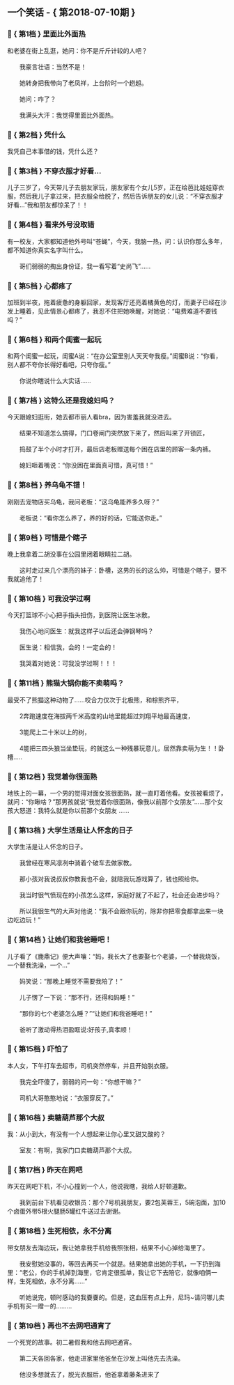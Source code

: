 ## 一个笑话 - { 第2018-07-10期 }
</hr>

### :jack_o_lantern: { 第1档 } 里面比外面热
和老婆在街上乱逛，她问：你不是斤斤计较的人吧？<br/><br/>　　我豪言壮语：当然不是！<br/><br/>　　她转身把我带向了老凤祥，上台阶时一个趔趄。<br/><br/>　　她问：咋了？<br/><br/>　　我满头大汗：我觉得里面比外面热。


### :jack_o_lantern: { 第2档 } 凭什么
我凭自己本事借的钱，凭什么还？


### :jack_o_lantern: { 第3档 } 不穿衣服才好看…
儿子三岁了，今天带儿子去朋友家玩，朋友家有个女儿5岁，正在给芭比娃娃穿衣服，然后我儿子拿过来，把衣服全给脱了，然后告诉朋友的女儿说：“不穿衣服才好看…”我和朋友都惊呆了！！


### :jack_o_lantern: { 第4档 } 看来外号没取错
有一校友，大家都知道他外号叫“苍蝇”，今天，我脑一热，问：认识你那么多年，都不知道你真实名字叫什么。<br/><br/>　　哥们弱弱的掏出身份证，我一看写着“史尚飞”……


### :jack_o_lantern: { 第5档 } 心都疼了
加班到半夜，拖着疲惫的身躯回家，发现客厅还亮着橘黄色的灯，而妻子已经在沙发上睡着，见此情景心都疼了，我忍不住把她唤醒，对她说：“电费难道不要钱吗？”


### :jack_o_lantern: { 第6档 } 和两个闺蜜一起玩
和两个闺蜜一起玩，闺蜜A说：“在办公室里别人天天夸我瘦。”闺蜜B说：“你看，别人都不夸你长得好看吧，只夸你瘦。”<br/><br/>　　你说你瞎说什么大实话……


### :jack_o_lantern: { 第7档 } 这特么还是我媳妇吗？
今天跟媳妇逛街，她去都市丽人看bra，因为害羞我就没进去。<br/><br/>　　结果不知道怎么搞得，门口卷闸门突然放下来了，然后叫来了开锁匠，<br/><br/>　　捣鼓了半个小时才打开，最后店老板赠送每个困在店里的顾客一条内裤。<br/><br/>　　媳妇咂着嘴说：“你没困在里面真可惜，真可惜！”


### :jack_o_lantern: { 第8档 } 养乌龟不错！
刚刚去宠物店买乌龟，我问老板：“这乌龟能养多久呀？”<br/><br/>　　老板说：“看你怎么养了，养的好的话，它能送你走。”


### :jack_o_lantern: { 第9档 } 可惜是个瞎子
晚上我拿着二胡没事在公园里闭着眼睛拉二胡。<br/><br/>　　这时走过来几个漂亮的妹子：卧槽，这男的长的这么帅，可惜是个瞎子，要不我就追他了！


### :jack_o_lantern: { 第10档 } 可我没学过啊
今天打篮球不小心把手指头扭伤，到医院让医生冰敷。<br/><br/>　　我伤心地问医生：就我这样子以后还会弹钢琴吗？<br/><br/>　　医生说：相信我，会的！一定会的！<br/><br/>　　我哭着对她说：可我没学过啊！！！


### :jack_o_lantern: { 第11档 } 熊猫大锅你能不卖萌吗？
最受不了熊猫这种动物了……咬合力仅次于北极熊，和棕熊齐平，<br/><br/>　　2奔跑速度在海拔两千米高度的山地里能超过刘翔平地最高速度，<br/><br/>　　3能爬上二十米以上的树，<br/><br/>　　4能把三四头狼当坐垫玩，的就这么一种残暴玩意儿，居然靠卖萌为生！！卧槽.....


### :jack_o_lantern: { 第12档 } 我觉着你很面熟
地铁上的一幕，一个男的觉得对面女孩很面熟，就一直盯着他看。女孩被看烦了，就问：“你瞅啥？”那男孩就说“我觉着你很面熟，像我以前那个女朋友”……那个女孩大怒道：我特么就是你以前那个女朋友 ……


### :jack_o_lantern: { 第13档 } 大学生活是让人怀念的日子
大学生活是让人怀念的日子。<br/><br/>　　我曾经在寒风凛冽中骑着个破车去做家教。<br/><br/>　　那小孩对我说叔叔你教我也不会，就陪我玩游戏算了，钱也照给你。<br/><br/>　　我当时很气愤现在的小孩怎么这样，家庭好就了不起了，社会还会进步吗？<br/><br/>　　所以我很生气的大声对他说：“我不会跟你玩的，除非你把零食都拿出来一块边吃边玩！”


### :jack_o_lantern: { 第14档 } 让她们和我爸睡吧！
儿子看了《鹿鼎记》便大声嚷：“妈，我长大了也要娶七个老婆，一个替我烧饭，一个替我洗澡，一个…”<br/><br/>　　妈笑说：“那晚上睡觉不需要我陪了！”<br/><br/>　　儿子愣了一下说：“那不行，还得和妈睡！”<br/><br/>　　“那你的七个老婆怎么睡？”“让她们和我爸睡吧！”<br/><br/>　　爸听了激动得热泪盈眶说:好孩子,真孝顺！


### :jack_o_lantern: { 第15档 } 吓怕了
本人女，下午打车去超市，司机突然停车，并且开始脱衣服。<br/><br/>　　我完全吓傻了，弱弱的问一句：“你想干嘛？”<br/><br/>　　司机大哥憨憨地说：“衣服穿反了。”


### :jack_o_lantern: { 第16档 } 卖糖葫芦那个大叔
我：从小到大，有没有一个人想起来让你心里又甜又酸的？<br/><br/>　　室友：有啊，我家门口卖糖葫芦那个大叔。


### :jack_o_lantern: { 第17档 } 昨天在网吧
昨天在网吧下机，不小心撞到一个人，他说我瞎，我给人好顿道歉。<br/><br/>　　我到前台下机看见收银员：那个7号机我朋友，要2包芙蓉王，5碗泡面，加10个卤蛋外带5根火腿肠5罐红牛送过去谢谢。


### :jack_o_lantern: { 第18档 } 生死相依，永不分离
带女朋友去海边玩，我让她拿我手机给我照张相，结果不小心掉给海里了。<br/><br/>　　我安慰她没事的，等回去再买一个就是。结果她拿出她的手机，一下扔到海里：“老公，你的手机掉到海里，它肯定很孤单，我让它下去陪它，就像咱俩一样，生死相依，永不分离……”<br/><br/>　　听她说完，顿时感动的我嫑嫑的。但是，这血压有点上升，尼玛~请问哪儿卖手机有买一赠一的………


### :jack_o_lantern: { 第19档 } 再也不去网吧通宵了
一个死党的故事。初二暑假我和他去网吧通宵。<br/><br/>　　第二天各回各家，他走进家里他爸坐在沙发上叫他先去洗澡。<br/><br/>　　他没多想就去了，脱光衣服后，他爸拿着藤条进来了

